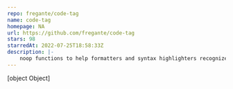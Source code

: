 ```yaml
---
repo: fregante/code-tag
name: code-tag
homepage: NA
url: https://github.com/fregante/code-tag
stars: 98
starredAt: 2022-07-25T18:58:33Z
description: |-
    noop functions to help formatters and syntax highlighters recognize embedded code
---
```


[object Object]
